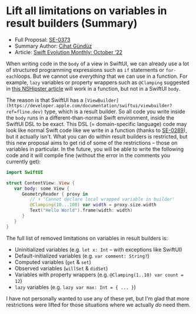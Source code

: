 # Lift all limitations on variables in result builders (Summary)

* Full Proposal: [SE-0373](https://github.com/apple/swift-evolution/blob/main/proposals/0373-vars-without-limits-in-result-builders.md)
* Summary Author: [Cihat Gündüz](https://fline.dev/about)
* Article: [Swift Evolution Monthly: October ‘22](https://www.fline.dev/swift-evolution-monthly-october-22/#se-0373-lift-all-limitations-on-variables-in-result-builders)

When writing code in the `body` of a view in SwiftUI, we can already use a lot of structured programming expressions such as `if` statements or `for-each`loops. But we cannot use *everything* that we can use in a function. For example, `lazy` variables or property wrappers such as `@Clamping` suggested in [this NSHipster article](https://nshipster.com/propertywrapper/?ref=fline.dev#implementing-a-value-clamping-property-wrapper) will work in a function, but not in a SwiftUI `body`.

The reason is that SwiftUI has a `[ViewBuilder](https://developer.apple.com/documentation/swiftui/viewbuilder?ref=fline.dev)` type, which is a result builder. So all  code you write inside the `body` runs in a different-than-normal Swift environment, inside the SwiftUI DSL to be exact. This DSL (= domain-specific language) code may look like normal Swift code like we write in a function (thanks to [SE-0289](https://github.com/apple/swift-evolution/blob/main/proposals/0289-result-builders.md?ref=fline.dev)), but it actually isn't. What you can do within result builders is restricted, but this new proposal aims to get rid of some of the restrictions – those on variables in particular. In the future, you will be able to write the following code and it will compile fine (without the error in the comments you currently get):

```Swift
import SwiftUI

struct ContentView: View {
   var body: some View {
      GeometryReader { proxy in
         // ⬇ 'Cannot declare local wrapped variable in builder'
         @Clamping(10...100) var width = proxy.size.width
         Text("Hello World").frame(width: width)
      }
   }
}
```

The full list of removed limitations on variables in result builders is:

- Uninitialized variables (e.g. `let x: Int` – with exceptions like SwiftUI)
- Default-initialized variables (e.g. `var comment: String?`)
- Computed variables (`get` & `set`)
- Observed variables (`willSet` & `didSet`)
- Variables with property wrappers (e.g. `@Clamping(1..10) var count = 12`)
- `lazy` variables (e.g. `lazy var max: Int = { ... }`)

I have not personally wanted to use any of these yet, but I'm glad that more restrictions were lifted for those situations where we actually *do* need them.
